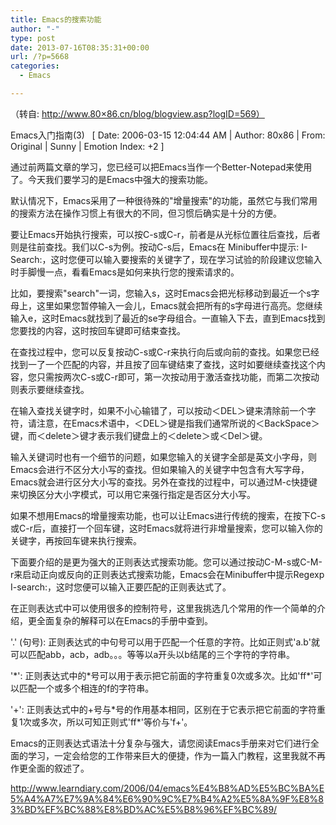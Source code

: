 ```yaml
---
title: Emacs的搜索功能
author: "-"
type: post
date: 2013-07-16T08:35:31+00:00
url: /?p=5668
categories:
  - Emacs

---
```

（转自: http://www.80×86.cn/blog/blogview.asp?logID=569）

Emacs入门指南(3)   [ Date: 2006-03-15 12:04:44 AM | Author: 80x86 | From: Original | Sunny | Emotion Index: +2 ]

通过前两篇文章的学习，您已经可以把Emacs当作一个Better-Notepad来使用了。今天我们要学习的是Emacs中强大的搜索功能。

默认情况下，Emacs采用了一种很待殊的"增量搜索"的功能，虽然它与我们常用的搜索方法在操作习惯上有很大的不同，但习惯后确实是十分的方便。

要让Emacs开始执行搜索，可以按C-s或C-r，前者是从光标位置往后查找，后者则是往前查找。我们以C-s为例。按动C-s后，Emacs在 Minibuffer中提示: I-Search:，这时您便可以输入要搜索的关键字了，现在学习试验的阶段建议您输入时手脚慢一点，看看Emacs是如何来执行您的搜索请求的。

比如，要搜索"search"一词，您输入s，这时Emacs会把光标移动到最近一个s字母上，这里如果您暂停输入一会儿，Emacs就会把所有的s字母进行高亮。您继续输入e，这时Emacs就找到了最近的se字母组合。一直输入下去，直到Emacs找到您要找的内容，这时按回车键即可结束查找。

在查找过程中，您可以反复按动C-s或C-r来执行向后或向前的查找。如果您已经找到一了一个匹配的内容，并且按了回车键结束了查找，这时如要继续查找这个内容，您只需按两次C-s或C-r即可，第一次按动用于激活查找功能，而第二次按动则表示要继续查找。

在输入查找关键字时，如果不小心输错了，可以按动＜DEL＞键来清除前一个字符，请注意，在Emacs术语中，＜DEL＞键是指我们通常所说的＜BackSpace＞键，而＜delete＞键才表示我们键盘上的＜delete＞或＜Del＞键。

输入关键词时也有一个细节的问题，如果您输入的关键字全部是英文小字母，则Emacs会进行不区分大小写的查找。但如果输入的关键字中包含有大写字母， Emacs就会进行区分大小写的查找。另外在查找的过程中，可以通过M-c快捷键来切换区分大小字模式，可以用它来强行指定是否区分大小写。

如果不想用Emacs的增量搜索功能，也可以让Emacs进行传统的搜索，在按下C-s或C-r后，直接打一个回车键，这时Emacs就将进行非增量搜索，您可以输入你的关键字，再按回车键来执行搜索。

下面要介绍的是更为强大的正则表达式搜索功能。您可以通过按动C-M-s或C-M-r来启动正向或反向的正则表达式搜索功能，Emacs会在Minibuffer中提示Regexp I-search:，这时您便可以输入正要匹配的正则表达式了。

在正则表达式中可以使用很多的控制符号，这里我挑选几个常用的作一个简单的介绍，更全面复杂的解释可以在Emacs的手册中查到。

'.' (句号): 正则表达式的中句号可以用于匹配一个任意的字符。比如正则式'a.b'就可以匹配abb，acb，adb。。。等等以a开头以b结尾的三个字符的字符串。

'\*': 正则表达式中的\*号可以用于表示把它前面的字符重复0次或多次。比如'ff*'可以匹配一个或多个相连的f的字符串。

'+': 正则表达式中的+号与\*号的作用基本相同，区别在于它表示把它前面的字符重复1次或多次，所以可知正则式'ff\*'等价与'f+'。

Emacs的正则表达式语法十分复杂与强大，请您阅读Emacs手册来对它们进行全面的学习，一定会给您的工作带来巨大的便捷，作为一篇入门教程，这里我就不再作更全面的叙述了。

<http://www.learndiary.com/2006/04/emacs%E4%B8%AD%E5%BC%BA%E5%A4%A7%E7%9A%84%E6%90%9C%E7%B4%A2%E5%8A%9F%E8%83%BD%EF%BC%88%E8%BD%AC%E5%B8%96%EF%BC%89/>